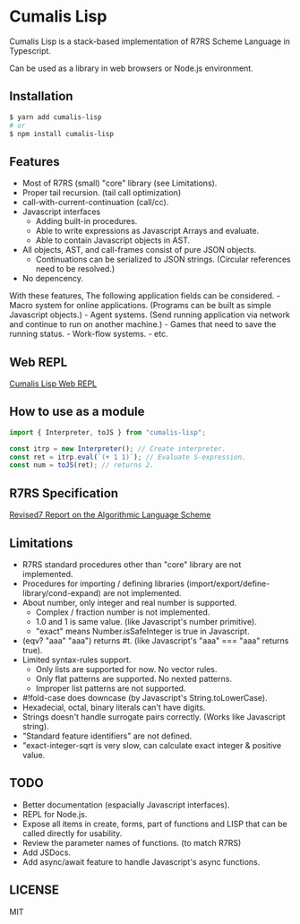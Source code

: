 # Cumalis Lisp

Cumalis Lisp is a stack-based implementation of R7RS Scheme Language
in Typescript.

Can be used as a library in web browsers or Node.js environment.

## Installation

```bash
$ yarn add cumalis-lisp
# or
$ npm install cumalis-lisp
```

## Features
  - Most of R7RS (small) "core" library (see Limitations).
  - Proper tail recursion. (tail call optimization)
  - call-with-current-continuation (call/cc).
  - Javascript interfaces
    * Adding built-in procedures.
    * Able to write expressions as Javascript Arrays and evaluate.
    * Able to contain Javascript objects in AST.
  - All objects, AST, and call-frames consist of pure JSON objects.
    * Continuations can be serialized to JSON strings. (Circular references need to be resolved.)
  - No depencency.

  With these features, The following application fields can be considered.
    - Macro system for online applications. (Programs can be built as simple Javascript objects.)
    - Agent systems. (Send running application via network and continue to run on another machine.)
    - Games that need to save the running status.
    - Work-flow systems.
    - etc.

## Web REPL
  
  [Cumalis Lisp Web REPL](https://github.com/trb-a/cumalis-lisp/docs/web-repl/index.html)

## How to use as a module

```typescript
import { Interpreter, toJS } from "cumalis-lisp";

const itrp = new Interpreter(); // Create interpreter.
const ret = itrp.eval(`(+ 1 1)`); // Evaluate S-expression.
const num = toJS(ret); // returns 2.
```

## R7RS Specification

[Revised7 Report on the Algorithmic Language Scheme](https://github.com/johnwcowan/r7rs-spec/blob/errata/spec/r7rs.pdf)

## Limitations
  
  - R7RS standard procedures other than "core" library are not implemented.
  - Procedures for importing / defining libraries (import/export/define-library/cond-expand) are not implemented.
  - About number, only integer and real number is supported.
    * Complex / fraction number is not implemented.
    * 1.0 and 1 is same value. (like Javascript's number primitive).
    * "exact" means Number.isSafeInteger is true in Javascript.
  - (eqv? "aaa" "aaa") returns #t. (like Javascript's "aaa" === "aaa" returns true).
  - Limited syntax-rules support.
    * Only lists are supported for now. No vector rules.
    * Only flat patterns are supported. No nexted patterns.
    * Improper list patterns are not supported.
  - #!fold-case does downcase (by Javascript's String.toLowerCase).
  - Hexadecial, octal, binary literals can't have digits.
  - Strings doesn't handle surrogate pairs correctly. (Works like Javascript string).
  - "Standard feature identifiers" are not defined.
  - "exact-integer-sqrt is very slow, can calculate exact integer & positive value.

## TODO
  - Better documentation (espacially Javascript interfaces).
  - REPL for Node.js.
  - Expose all items in create, forms, part of functions and LISP that can be called directly for usability.
  - Review the parameter names of functions. (to match R7RS)
  - Add JSDocs.
  - Add async/await feature to handle Javascript's async functions.

## LICENSE

MIT
